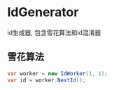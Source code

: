 # IdGenerator
id生成器, 包含雪花算法和id混淆器

## 雪花算法

```csharp
var worker = new IdWorker(1, 1);
var id = worker.NextId();
```
